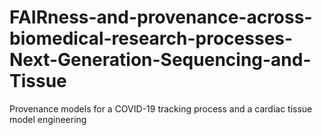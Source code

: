 # FAIRness-and-provenance-across-biomedical-research-processes-Next-Generation-Sequencing-and-Tissue
Provenance models for a COVID-19 tracking process and a cardiac tissue model engineering
